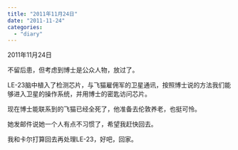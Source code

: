 ```yaml
---
title: "2011年11月24日"
date: "2011-11-24"
categories: 
  - "diary"
---
```


2011年11月24日

不留后患，但考虑到博士是公众人物，放过了。

LE-23脑中植入了检测芯片，与飞猫雇佣军的卫星通讯，按照博士说的方法我们能够进入卫星的操作系统，并用博士的密匙访问芯片。

现在博士能联系到的飞猫已经全死了，他准备去伦敦养老，也挺可怜。

她发邮件说她一个人有点不习惯了，希望我赶快回去。

我和卡尔打算回去再处理LE-23，好吧，回家。
